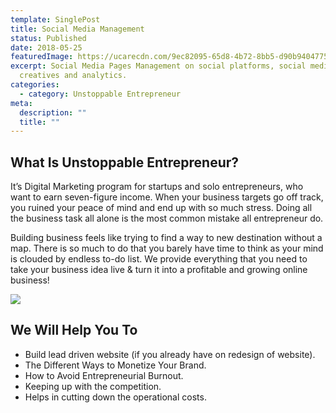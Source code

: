 ```yaml
---
template: SinglePost
title: Social Media Management
status: Published
date: 2018-05-25
featuredImage: https://ucarecdn.com/9ec82095-65d8-4b72-8bb5-d90b94047752/
excerpt: Social Media Pages Management on social platforms, social media
  creatives and analytics.
categories:
  - category: Unstoppable Entrepreneur
meta:
  description: ""
  title: ""
---
```



## What Is Unstoppable Entrepreneur?

It’s Digital Marketing program for startups and solo entrepreneurs, who want to earn seven-figure income. When your business targets go off track, you ruined your peace of mind and end up with so much stress. Doing all the business task all alone is the most common mistake all entrepreneur do. 

Building business feels like trying to find a way to new destination without a map. There is so much to do that you barely have time to think as your mind is clouded by endless to-do list. We provide everything that you need to take your business idea live & turn it into a profitable and growing online business!

![](https://ucarecdn.com/01992cdf-0533-46ef-a55e-fb6795c8f7b7/)

## We Will Help You To

* Build lead driven website (if you already have on redesign of website).
* The Different Ways to Monetize Your Brand.
* How to Avoid Entrepreneurial Burnout.
* Keeping up with the competition.
* Helps in cutting down the operational costs.